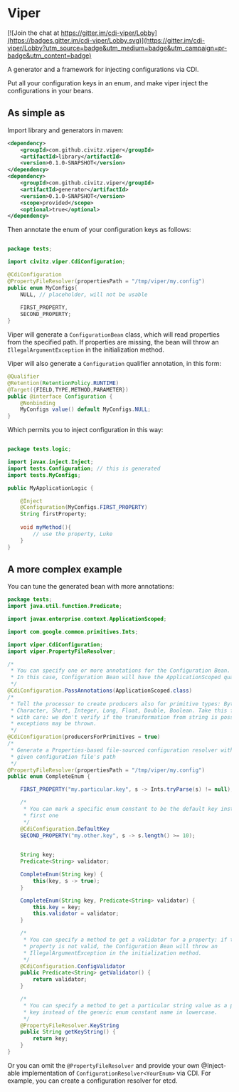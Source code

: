 # Viper

[![Join the chat at https://gitter.im/cdi-viper/Lobby](https://badges.gitter.im/cdi-viper/Lobby.svg)](https://gitter.im/cdi-viper/Lobby?utm_source=badge&utm_medium=badge&utm_campaign=pr-badge&utm_content=badge)

A generator and a framework for injecting configurations via CDI.

Put all your configuration keys in an enum, and make viper inject the configurations in your beans.

## As simple as

Import library and generators in maven:

```xml
<dependency>
	<groupId>com.github.civitz.viper</groupId>
	<artifactId>library</artifactId>
	<version>0.1.0-SNAPSHOT</version>
</dependency>
<dependency>
	<groupId>com.github.civitz.viper</groupId>
	<artifactId>generator</artifactId>
	<version>0.1.0-SNAPSHOT</version>
	<scope>provided</scope>
	<optional>true</optional>
</dependency>

```

Then annotate the enum of your configuration keys as follows:

```java

package tests;

import civitz.viper.CdiConfiguration;

@CdiConfiguration
@PropertyFileResolver(propertiesPath = "/tmp/viper/my.config")
public enum MyConfigs{
	NULL, // placeholder, will not be usable
	
	FIRST_PROPERTY,
	SECOND_PROPERTY;
}
```

Viper will generate a `ConfigurationBean` class, which will read properties from the specified path. If properties are missing, the bean will throw an `IllegalArgumentException` in the initialization method.

Viper will also generate a `Configuration` qualifier annotation, in this form:
```java
@Qualifier
@Retention(RetentionPolicy.RUNTIME)
@Target({FIELD,TYPE,METHOD,PARAMETER})
public @interface Configuration {
	@Nonbinding
	MyConfigs value() default MyConfigs.NULL;
}

```
Which permits you to inject configuration in this way:

```java

package tests.logic;

import javax.inject.Inject;
import tests.Configuration; // this is generated
import tests.MyConfigs;

public MyApplicationLogic {

	@Inject 
	@Configuration(MyConfigs.FIRST_PROPERTY)	
	String firstProperty;
	
	void myMethod(){
		// use the property, Luke
	}
}
```

## A more complex example

You can tune the generated bean with more annotations:

```java
package tests;
import java.util.function.Predicate;

import javax.enterprise.context.ApplicationScoped;

import com.google.common.primitives.Ints;

import viper.CdiConfiguration;
import viper.PropertyFileResolver;

/*
 * You can specify one or more annotations for the Configuration Bean.
 * In this case, Configuration Bean will have the ApplicationScoped qualifier
 */
@CdiConfiguration.PassAnnotations(ApplicationScoped.class)
/*
 * Tell the processor to create producers also for primitive types: Byte,
 * Character, Short, Integer, Long, Float, Double, Boolean. Take this feature
 * with care: we don't verify if the transformation from string is possible,
 * exceptions may be thrown.
 */
@CdiConfiguration(producersForPrimitives = true)
/*
 * Generate a Properties-based file-sourced configuration resolver with the
 * given configuration file's path
 */
@PropertyFileResolver(propertiesPath = "/tmp/viper/my.config")
public enum CompleteEnum {

	FIRST_PROPERTY("my.particular.key", s -> Ints.tryParse(s) != null),

	/*
	 * You can mark a specific enum constant to be the default key instead of the
	 * first one
	 */
	@CdiConfiguration.DefaultKey
	SECOND_PROPERTY("my.other.key", s -> s.length() >= 10);
	

	String key;
	Predicate<String> validator;

	CompleteEnum(String key) {
		this(key, s -> true);
	}

	CompleteEnum(String key, Predicate<String> validator) {
		this.key = key;
		this.validator = validator;
	}

	/*
	 * You can specify a method to get a validator for a property: if the
	 * property is not valid, the Configuration Bean will throw an
	 * IllegalArgumentException in the initialization method.
	 */
	@CdiConfiguration.ConfigValidator
	public Predicate<String> getValidator() {
		return validator;
	}

	/*
	 * You can specify a method to get a particular string value as a property
	 * key instead of the generic enum constant name in lowercase.
	 */
	@PropertyFileResolver.KeyString
	public String getKeyString() {
		return key;
	}
}

```

Or you can omit the `@PropertyFileResolver` and provide your own @Inject-able implementation of `ConfigurationResolver<YourEnum>` via CDI. For example, you can create a configuration resolver for etcd.  